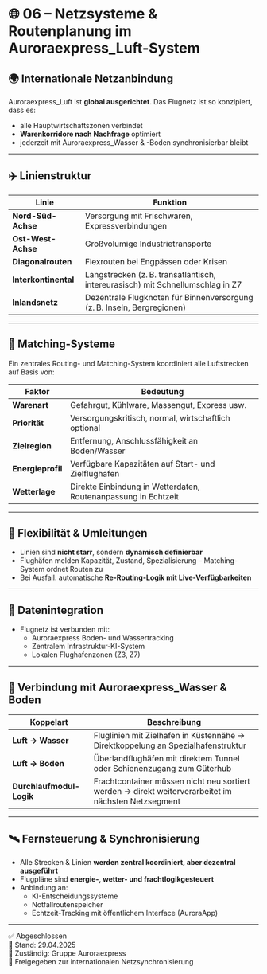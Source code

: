 <!--
Autor: Fabio Weidner
Version: 1.0
Sektion: Infrastruktur – Auroraexpress_Luft
Veröffentlichung: April 2025
-->

# 🌐 06 – Netzsysteme & Routenplanung im Auroraexpress_Luft-System

## 🌍 Internationale Netzanbindung

Auroraexpress_Luft ist **global ausgerichtet**. Das Flugnetz ist so konzipiert, dass es:

- alle Hauptwirtschaftszonen verbindet
- **Warenkorridore nach Nachfrage** optimiert
- jederzeit mit Auroraexpress_Wasser & -Boden synchronisierbar bleibt

---

## ✈️ Linienstruktur

| Linie | Funktion |
|-------|----------|
| **Nord-Süd-Achse** | Versorgung mit Frischwaren, Expressverbindungen |
| **Ost-West-Achse** | Großvolumige Industrietransporte |
| **Diagonalrouten** | Flexrouten bei Engpässen oder Krisen |
| **Interkontinental** | Langstrecken (z. B. transatlantisch, intereurasisch) mit Schnellumschlag in Z7 |
| **Inlandsnetz** | Dezentrale Flugknoten für Binnenversorgung (z. B. Inseln, Bergregionen) |

---

## 🧠 Matching-Systeme

Ein zentrales Routing- und Matching-System koordiniert alle Luftstrecken auf Basis von:

| Faktor | Bedeutung |
|--------|-----------|
| **Warenart** | Gefahrgut, Kühlware, Massengut, Express usw. |
| **Priorität** | Versorgungskritisch, normal, wirtschaftlich optional |
| **Zielregion** | Entfernung, Anschlussfähigkeit an Boden/Wasser |
| **Energieprofil** | Verfügbare Kapazitäten auf Start- und Zielflughafen |
| **Wetterlage** | Direkte Einbindung in Wetterdaten, Routenanpassung in Echtzeit |

---

## 🔀 Flexibilität & Umleitungen

- Linien sind **nicht starr**, sondern **dynamisch definierbar**
- Flughäfen melden Kapazität, Zustand, Spezialisierung – Matching-System ordnet Routen zu
- Bei Ausfall: automatische **Re-Routing-Logik mit Live-Verfügbarkeiten**

---

## 📡 Datenintegration

- Flugnetz ist verbunden mit:
  - Auroraexpress Boden- und Wassertracking
  - Zentralem Infrastruktur-KI-System
  - Lokalen Flughafenzonen (Z3, Z7)

---

## 🧩 Verbindung mit Auroraexpress_Wasser & Boden

| Koppelart | Beschreibung |
|-----------|--------------|
| **Luft → Wasser** | Fluglinien mit Zielhafen in Küstennähe → Direktkoppelung an Spezialhafenstruktur |
| **Luft → Boden** | Überlandflughäfen mit direktem Tunnel oder Schienenzugang zum Güterhub |
| **Durchlaufmodul-Logik** | Frachtcontainer müssen nicht neu sortiert werden → direkt weiterverarbeitet im nächsten Netzsegment |

---

## 🛰️ Fernsteuerung & Synchronisierung

- Alle Strecken & Linien **werden zentral koordiniert, aber dezentral ausgeführt**
- Flugpläne sind **energie-, wetter- und frachtlogikgesteuert**
- Anbindung an:
  - KI-Entscheidungssysteme
  - Notfallroutenspeicher
  - Echtzeit-Tracking mit öffentlichem Interface (AuroraApp)

---

✅ Abgeschlossen  
📅 Stand: 29.04.2025  
🏩 Zuständig: Gruppe Auroraexpress  
🔐 Freigegeben zur internationalen Netzsynchronisierung
